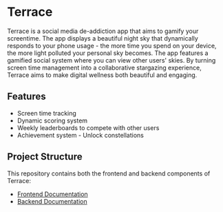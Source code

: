 # Terrace

Terrace is a social media de-addiction app that aims to gamify your screentime. The app displays a beautiful night sky that dynamically responds to your phone usage - the more time you spend on your device, the more light polluted your personal sky becomes. The app features a gamified social system where you can view other users' skies. By turning screen time management into a collaborative stargazing experience, Terrace aims to make digital wellness both beautiful and engaging.

## Features

- Screen time tracking
- Dynamic scoring system
- Weekly leaderboards to compete with other users
- Achievement system - Unlock constellations

## Project Structure

This repository contains both the frontend and backend components of Terrace:

- [Frontend Documentation](./frontend/README.md)
- [Backend Documentation](./backend/README.md)